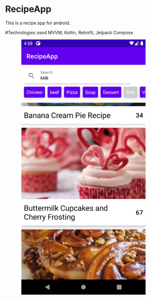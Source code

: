 # RecipeApp
This is a recipe app for android. 

#Technologies used
MVVM, Kotlin, Retrofit, Jetpack Compose

<div align="center">
    <img src="Screenshot_milk.png" width="400px"</img> 
</div>






